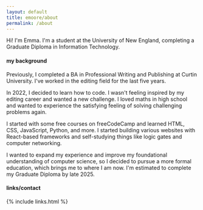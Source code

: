 ```yaml
---
layout: default
title: emoore/about
permalink: /about
---
```


Hi! I'm Emma. I'm a student at the University of New England, completing a Graduate Diploma in Information Technology.

#### my background

Previously, I completed a BA in Professional Writing and Publishing at Curtin University. I've worked in the editing field for the last five years.

In 2022, I decided to learn how to code. I wasn't feeling inspired by my editing career and wanted a new challenge. I loved maths in high school and wanted to experience the satisfying feeling of solving challenging problems again.

I started with some free courses on freeCodeCamp and learned HTML, CSS, JavaScript, Python, and more. I started building various websites with React-based frameworks and self-studying things like logic gates and computer networking.

I wanted to expand my experience and improve my foundational understanding of computer science, so I decided to pursue a more formal education, which brings me to where I am now. I'm estimated to complete my Graduate Diploma by late 2025.

#### links/contact

{% include links.html %}
